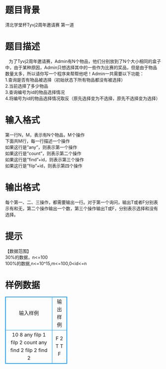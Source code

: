 # 

 
 # 题目背景 
清北学堂杯Tyvj2周年邀请赛&nbsp;第一道 

 
 # 题目描述 
&nbsp;&nbsp;&nbsp;为了Tyvj2周年邀请赛，Admin有N个物品，他们分别放到了N个大小相同的盒子中，由于某种原因，Admin只想选择其中的一些作为比赛的奖品，但是由于物品数量太多，所以请你写一个程序来帮帮他吧！Admin一共需要以下功能：<BR>1.查询是否有物品被选择（初始状态下所有物品都没有被选择）<BR>2.当前选择了多少物品<BR>3.查询编号为id的物品选择情况<BR>4.将编号为id的物品选择情况取反（原先选择变为不选择，原先不选择变为选择）<BR> 

 
 # 输入格式 
第一行N，M，表示有N个物品，M个操作<BR>下面共M行，每一行描述一个操作<BR>如果这行是”any”，则表示第一个操作<BR>如果这行是”count”，则表示第二个操作<BR>如果这行是”find”+id，则表示第三个操作<BR>如果这行是”filp”+id，则表示第四个操作<BR> 

 
 # 输出格式 
每个第一、二、三操作，都需要输出一行。对于第一个询问，输出T或者F分别表示有和无，第二个操作输出一个数，第三个操作输出T或F，分别表示选择和没有选择。 

 
 # 提示 
【数据范围】<BR>30%的数据，n&lt;=100<BR>100%的数据,n&lt;=10^15,m&lt;=100,0&lt;id&lt;=n 
# 样例数据
<style>
        table,table tr th, table tr td { border:1px solid #0094ff; }
        table { width: 200px; min-height: 25px; line-height: 25px; text-align: center; border-collapse: collapse;}   
    </style>
<table>
	<tr>
		<td>输入样例</td>
		<td>输出样例</td>
	</tr>
<tr><td>10 8
any
filp 1
filp 2
count
any
find 2
filp 2
find 2
</td><td>F
2
T
T
F
</td></tr></table>
